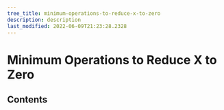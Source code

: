 ```yaml
---
tree_title: minimum-operations-to-reduce-x-to-zero
description: description
last_modified: 2022-06-09T21:23:28.2328
---
```


# Minimum Operations to Reduce X to Zero

## Contents
